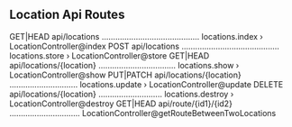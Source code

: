

## Location Api Routes


  GET|HEAD        api/locations ........................................... locations.index › LocationController@index
  POST            api/locations ........................................... locations.store › LocationController@store
  GET|HEAD        api/locations/{location} .................................. locations.show › LocationController@show
  PUT|PATCH       api/locations/{location} .............................. locations.update › LocationController@update
  DELETE          api/locations/{location} ............................ locations.destroy › LocationController@destroy
  GET|HEAD        api/route/{id1}/{id2} ............................... LocationController@getRouteBetweenTwoLocations






